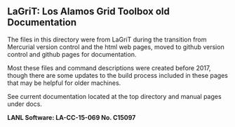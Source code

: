 ## LaGriT: Los Alamos Grid Toolbox old Documentation ##

The files in this directory were from LaGriT during the transition from Mercurial version control and the html web pages, moved to github version control and github pages for documentation.

Most these files and command descriptions were created before 2017, though there are some updates to the build process included in these pages that may be helpful for older machines.


See current documentation located at the top directory and manual pages under docs.

**LANL Software: LA-CC-15-069  No. C15097**


